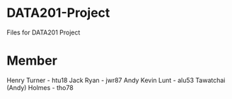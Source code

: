 # DATA201-Project
Files for DATA201 Project

# Member
Henry Turner - htu18
Jack Ryan - jwr87
Andy Kevin Lunt - alu53
Tawatchai (Andy) Holmes - tho78
